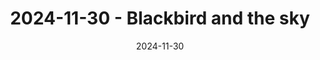 ---
title: '2024-11-30 - Blackbird and the sky'
date: '2024-11-30'
image: "https://cdn.diblasio.social/static/photos/2024/2024-11-30.jpg"
alt_text: "A black bird perched on a bare branch against a clear blue sky."
tags: ["#Photography"]
description: ''
created_date: '2024-11-30'
location: "91, Doctor Lelylaan, Zenderwijk, Huizerhoogt, Huizen, Noord-Holland, Nederland, 1276 GE, Nederland"
exif_data: FUJIFILM X-T4 XF100-400mmF4.5-5.6 R LM OIS WR (1/220 | f/10 | ISO 200)
draft: false
---